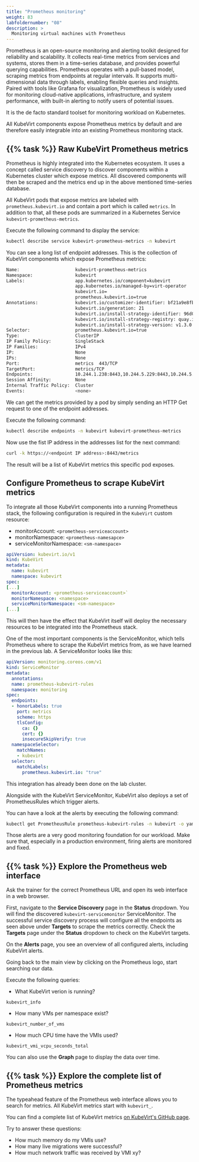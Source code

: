 ```yaml
---
title: "Prometheus monitoring"
weight: 83
labfoldernumber: "08"
description: >
  Monitoring virtual machines with Prometheus
---
```



Prometheus is an open-source monitoring and alerting toolkit designed for reliability and scalability. It collects real-time metrics from services and systems, stores them in a time-series database, and provides powerful querying capabilities. Prometheus operates with a pull-based model, scraping metrics from endpoints at regular intervals. It supports multi-dimensional data through labels, enabling flexible queries and insights. Paired with tools like Grafana for visualization, Prometheus is widely used for monitoring cloud-native applications, infrastructure, and system performance, with built-in alerting to notify users of potential issues.

It is the de facto standard toolset for monitoring workload on Kubernetes.

All KubeVirt components expose Prometheus metrics by default and are therefore easily integrable into an existing Prometheus monitoring stack.


## {{% task %}} Raw KubeVirt Prometheus metrics

Prometheus is highly integrated into the Kubernetes ecosystem. It uses a concept called service discovery to discover components within a Kubernetes cluster which expose metrics. All discovered components will then be scraped and the metrics end up in the above mentioned time-series database.

All KubeVirt pods that expose metrics are labeled with `prometheus.kubevirt.io` and contain a port which is called `metrics`. In addition to that, all these pods are summarized in a Kubernetes Service `kubevirt-prometheus-metrics`.

Execute the following command to display the service:

```bash
kubectl describe service kubevirt-prometheus-metrics -n kubevirt
```

You can see a long list of endpoint addresses. This is the collection of KubeVirt components which expose Prometheus metrics:

```bash
Name:                     kubevirt-prometheus-metrics
Namespace:                kubevirt
Labels:                   app.kubernetes.io/component=kubevirt
                          app.kubernetes.io/managed-by=virt-operator
                          kubevirt.io=
                          prometheus.kubevirt.io=true
Annotations:              kubevirt.io/customizer-identifier: bf21a9e8fbc5a3846fb05b4fa0859e0917b2202f
                          kubevirt.io/generation: 21
                          kubevirt.io/install-strategy-identifier: 96d0fd48fa88abe041085474347e87222b076258
                          kubevirt.io/install-strategy-registry: quay.io/kubevirt
                          kubevirt.io/install-strategy-version: v1.3.0
Selector:                 prometheus.kubevirt.io=true
Type:                     ClusterIP
IP Family Policy:         SingleStack
IP Families:              IPv4
IP:                       None
IPs:                      None
Port:                     metrics  443/TCP
TargetPort:               metrics/TCP
Endpoints:                10.244.1.238:8443,10.244.5.229:8443,10.244.5.156:8443 + 10 more...
Session Affinity:         None
Internal Traffic Policy:  Cluster
Events:                   <none>
```

We can get the metrics provided by a pod by simply sending an HTTP Get request to one of the endpoint addresses.

Execute the following command:

```bash
kubectl describe endpoints -n kubevirt kubevirt-prometheus-metrics
```

Now use the fist IP address in the addresses list for the next command:

```bash
curl -k https://<endpoint IP address>:8443/metrics
```

The result will be a list of KubeVirt metrics this specific pod exposes.


## Configure Prometheus to scrape KubeVirt metrics

To integrate all those KubeVirt components into a running Prometheus stack, the following configuration is required in the `KubeVirt` custom resource:

* monitorAccount: `<prometheus-serviceaccount>`
* monitorNamespace: `<prometheus-namesapce>`
* serviceMonitorNamespace: `<sm-namespace>`


```yaml
apiVersion: kubevirt.io/v1
kind: KubeVirt
metadata:
  name: kubevirt
  namespace: kubevirt
spec:
[...]
  monitorAccount: <prometheus-serviceaccount>`
  monitorNamespace: <namespace>
  serviceMonitorNamespace: <sm-namespace>
[...]
```

This will then have the effect that KubeVirt itself will deploy the necessary resources to be integrated into the Prometheus stack.

One of the most important components is the ServiceMonitor, which tells Prometheus where to scrape the KubeVirt metrics from, as we have learned in the previous lab.
A ServiceMonitor looks like this:

```yaml
apiVersion: monitoring.coreos.com/v1
kind: ServiceMonitor
metadata:
  annotations:
  name: prometheus-kubevirt-rules
  namespace: monitoring
spec:
  endpoints:
  - honorLabels: true
    port: metrics
    scheme: https
    tlsConfig:
      ca: {}
      cert: {}
      insecureSkipVerify: true
  namespaceSelector:
    matchNames:
    - kubevirt
  selector:
    matchLabels:
      prometheus.kubevirt.io: "true"
```

This integration has already been done on the lab cluster.

Alongside with the KubeVirt ServiceMonitor, KubeVirt also deploys a set of PrometheusRules which trigger alerts.

You can have a look at the alerts by executing the following command:

```bash
kubectl get PrometheusRule prometheus-kubevirt-rules -n kubevirt -o yaml
```

Those alerts are a very good monitoring foundation for our workload. Make sure that, especially in a production environment, firing alerts are monitored and fixed.


## {{% task %}} Explore the Prometheus web interface

Ask the trainer for the correct Prometheus URL and open its web interface in a web browser.

First, navigate to the **Service Discovery** page in the **Status** dropdown. You will find the discovered `kubevirt-servicemonitor` ServiceMonitor.
The successful service discovery process will configure all the endpoints as seen above under **Targets** to scrape the metrics correctly. Check the **Targets** page under the **Status** dropdown to check on the KubeVirt targets.

On the **Alerts** page, you see an overview of all configured alerts, including KubeVirt alerts.

Going back to the main view by clicking on the Prometheus logo, start searching our data.

Execute the following queries:

* What KubeVirt verion is running?

```promql
kubevirt_info
```

* How many VMs per namespace exist?

```promql
kubevirt_number_of_vms
```

* How much CPU time have the VMIs used?

```promql
kubevirt_vmi_vcpu_seconds_total
```

You can also use the **Graph** page to display the data over time.


## {{% task %}}  Explore the complete list of Prometheus metrics

The typeahead feature of the Prometheus web interface allows you to search for metrics. All KubeVirt metrics start with `kubevirt_`.

You can find a complete list of KubeVirt metrics [on KubeVirt's GitHub page](https://github.com/kubevirt/monitoring/blob/main/docs/metrics.md).

Try to answer these questions:

* How much memory do my VMIs use?
* How many live migrations were successful?
* How much network traffic was received by VMI xy?
